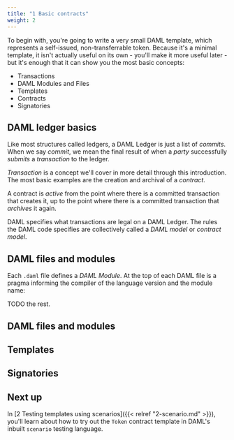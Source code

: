 ```yaml
---
title: "1 Basic contracts"
weight: 2
---
```


To begin with, you're going to write a very small DAML template, which
represents a self-issued, non-transferrable token. Because it's a
minimal template, it isn't actually useful on its own - you'll make it
more useful later - but it's enough that it can show you the most basic
concepts:

- Transactions
- DAML Modules and Files
- Templates
- Contracts
- Signatories

## DAML ledger basics

Like most structures called ledgers, a DAML Ledger is just a list of
*commits*. When we say *commit*, we mean the final result of when a
*party* successfully *submits* a *transaction* to the ledger.

*Transaction* is a concept we'll cover in more detail through this
introduction. The most basic examples are the creation and archival of a
*contract*.

A contract is *active* from the point where there is a committed
transaction that creates it, up to the point where there is a committed
transaction that *archives* it again.

DAML specifies what transactions are legal on a DAML Ledger. The rules
the DAML code specifies are collectively called a *DAML model* or
*contract model*.

## DAML files and modules

Each `.daml` file defines a *DAML Module*. At the top of each DAML file
is a pragma informing the compiler of the language version and the
module name:

TODO the rest.

## DAML files and modules

## Templates

## Signatories

## Next up

In [2 Testing templates using scenarios]({{< relref "2-scenario.md" >}}),
you'll learn about how to try out the `Token` contract
template in DAML's inbuilt `scenario` testing language.
